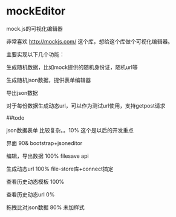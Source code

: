mockEditor
==========

mock.js的可视化编辑器

非常喜欢 http://mockjs.com/  这个库，想给这个库做个可视化编辑器。

主要实现以下几个功能：

生成随机数据，比如mock提供的随机身份证，随机url等

生成随机json数据，提供表单编辑器

导出json数据

对于每份数据生成动态url，可以作为测试url使用，支持getpost请求

##todo

json数据表单 比较复杂。。10%  这个是以后的开发重点

界面 90& bootstrap+jsoneditor

编辑，导出数据 100% filesave api

生成动态url 100%  file-store库+connect搞定

查看历史动态模板 100% 

查看历史动态url 0%

拖拽比对json数据  80% 未加样式